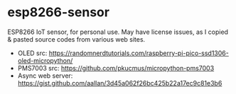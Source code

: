 # esp8266-sensor

ESP8266 IoT sensor, for personal use. May have license issues, as I copied & pasted source codes from various web sites.

* OLED src: https://randomnerdtutorials.com/raspberry-pi-pico-ssd1306-oled-micropython/
* PMS7003 src: https://github.com/pkucmus/micropython-pms7003
* Async web server: https://gist.github.com/aallan/3d45a062f26bc425b22a17ec9c81e3b6
